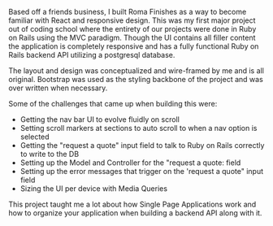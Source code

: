 Based off a friends business, I built Roma Finishes as a way to become familiar with React and responsive design. This was my first major project out of coding school where the entirety of our projects were done in Ruby on Rails using the MVC paradigm. Though the UI contains all filler content the application is completely responsive and has a fully functional Ruby on Rails backend API utilizing a postgresql database.

The layout and design was conceptualized and wire-framed by me and is all original. Bootstrap was used as the styling backbone of the project and was over written when necessary.

Some of the challenges that came up when building this were:

- Getting the nav bar UI to evolve fluidly on scroll
- Setting scroll markers at sections to auto scroll to when a nav option is selected
- Getting the "request a quote" input field to talk to Ruby on Rails correctly to write to the DB
- Setting up the Model and Controller for the "request a quote: field
- Setting up the error messages that trigger on the 'request a quote" input field
- Sizing the UI per device with Media Queries

This project taught me a lot about how Single Page Applications work and how to organize your application when building a backend API along with it.

